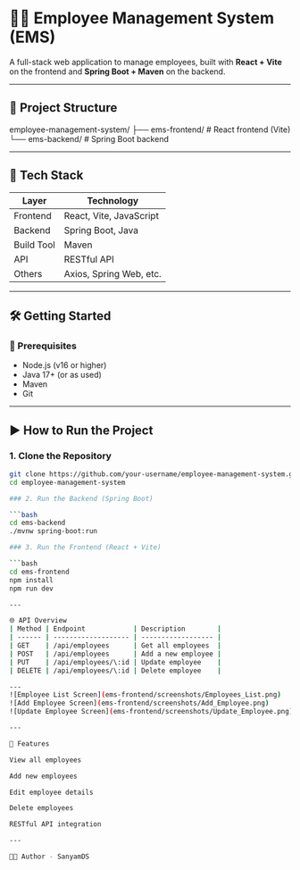 # 🧑‍💼 Employee Management System (EMS)

A full-stack web application to manage employees, built with **React + Vite** on the frontend and **Spring Boot + Maven** on the backend.

---

## 📂 Project Structure

employee-management-system/
├── ems-frontend/ # React frontend (Vite)
└── ems-backend/ # Spring Boot backend

---

## 🚀 Tech Stack

| Layer     | Technology             |
|-----------|------------------------|
| Frontend  | React, Vite, JavaScript |
| Backend   | Spring Boot, Java      |
| Build Tool | Maven                 |
| API       | RESTful API            |
| Others    | Axios, Spring Web, etc. |

---

## 🛠️ Getting Started

### 🔧 Prerequisites

- Node.js (v16 or higher)
- Java 17+ (or as used)
- Maven
- Git

---

## ▶️ How to Run the Project

### 1. Clone the Repository

```bash
git clone https://github.com/your-username/employee-management-system.git
cd employee-management-system

### 2. Run the Backend (Spring Boot)

```bash
cd ems-backend
./mvnw spring-boot:run

### 3. Run the Frontend (React + Vite)

```bash
cd ems-frontend
npm install
npm run dev

---

🌐 API Overview
| Method | Endpoint            | Description        |
| ------ | ------------------- | ------------------ |
| GET    | /api/employees      | Get all employees  |
| POST   | /api/employees      | Add a new employee |
| PUT    | /api/employees/\:id | Update employee    |
| DELETE | /api/employees/\:id | Delete employee    |

---
![Employee List Screen](ems-frontend/screenshots/Employees_List.png)
![Add Employee Screen](ems-frontend/screenshots/Add_Employee.png)
![Update Employee Screen](ems-frontend/screenshots/Update_Employee.png)

---

🧾 Features

View all employees

Add new employees

Edit employee details

Delete employees

RESTful API integration

---

🧑‍💻 Author - SanyamDS



